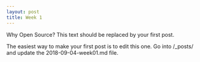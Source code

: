 ```yaml
---
layout: post
title: Week 1
---
```


Why Open Source?
This text should be replaced by your first post.

The easiest way to make your first post is to edit this one.
Go into /_posts/ and update the 2018-09-04-week01.md file.
